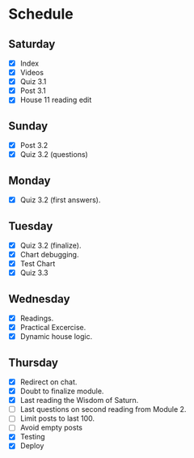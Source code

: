 # Schedule

## Saturday
* [X] Index
* [X] Videos
* [X] Quiz 3.1
* [X] Post 3.1
* [X] House 11 reading edit 

## Sunday
* [X] Post 3.2
* [X] Quiz 3.2 (questions)

## Monday 
* [X] Quiz 3.2 (first answers).

## Tuesday
* [X] Quiz 3.2 (finalize).
* [X] Chart debugging.
* [X] Test Chart
* [X] Quiz 3.3

## Wednesday
* [X] Readings.
* [X] Practical Excercise.
* [X] Dynamic house logic. 

## Thursday
* [X] Redirect on chat.
* [X] Doubt to finalize module.
* [X] Last reading the Wisdom of Saturn.
* [ ] Last questions on second reading from Module 2. 
* [ ] Limit posts to last 100.
* [ ] Avoid empty posts
* [X] Testing
* [X] Deploy
